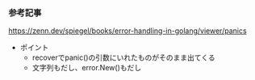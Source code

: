 ### 参考記事

https://zenn.dev/spiegel/books/error-handling-in-golang/viewer/panics

- ポイント
  - recoverでpanic()の引数にいれたものがそのまま出てくる
  - 文字列もだし、error.New()もだし